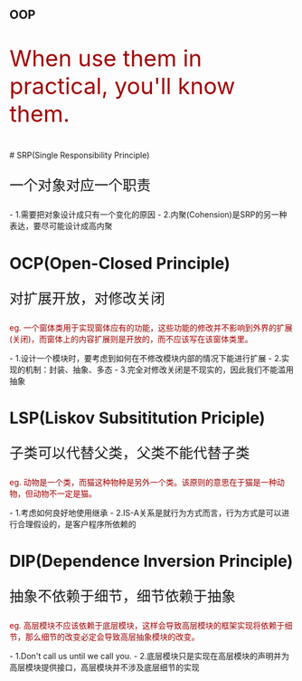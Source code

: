 ## OOP
<p style="font-size:40px;color:#a10000">When use them in practical, you'll know them.</p>
# SRP(Single Responsibility Principle) 
<p style="font-size:25px;">一个对象对应一个职责</p>
- 1.需要把对象设计成只有一个变化的原因
- 2.内聚(Cohension)是SRP的另一种表达，要尽可能设计成高内聚

# OCP(Open-Closed Principle)
<p style="font-size:25px;">对扩展开放，对修改关闭</p>
<p style="color:#a10000;">eg. 一个窗体类用于实现窗体应有的功能，这些功能的修改并不影响到外界的扩展(关闭)，而窗体上的内容扩展则是开放的，而不应该写在该窗体类里。</p>
- 1.设计一个模块时，要考虑到如何在不修改模块内部的情况下能进行扩展
- 2.实现的机制：封装、抽象、多态
- 3.完全对修改关闭是不现实的，因此我们不能滥用抽象

# LSP(Liskov Subsititution Priciple)
<p style="font-size:25px;">子类可以代替父类，父类不能代替子类</p>
<p style="color:#a10000;">eg. 动物是一个类，而猫这种物种是另外一个类。该原则的意思在于猫是一种动物，但动物不一定是猫。</p>
- 1.考虑如何良好地使用继承
- 2.IS-A关系是就行为方式而言，行为方式是可以进行合理假设的，是客户程序所依赖的


# DIP(Dependence Inversion Principle)
<p style="font-size:25px;">抽象不依赖于细节，细节依赖于抽象</p>
<p style="color:#a10000;">eg. 高层模块不应该依赖于底层模块，这样会导致高层模块的框架实现将依赖于细节，那么细节的改变必定会导致高层抽象模块的改变。</p>
- 1.Don't call us until we call you.
- 2.底层模块只是实现在高层模块的声明并为高层模块提供接口，高层模块并不涉及底层细节的实现